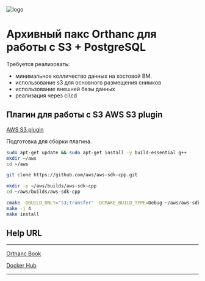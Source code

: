 ![logo]

# Архивный пакс Orthanc для работы с S3 + PostgreSQL

Требуется реализовать:

+ минимальное колличество данных на хостовой ВМ.
+ использование s3 для основного размещения снимков
+ использование внешней базы данных
+ реализация через ci\cd

## Плагин для работы с S3 AWS S3 plugin

[AWS S3 plugin](https://book.orthanc-server.com/plugins/object-storage.html#id1)

Подготовка для сборки плагина.

```bash 
sudo apt-get update && sudo apt-get install -y build-essential g++
mkdir ~/aws
cd ~/aws

git clone https://github.com/aws/aws-sdk-cpp.git

mkdir -p ~/aws/builds/aws-sdk-cpp
cd ~/aws/builds/aws-sdk-cpp

cmake -DBUILD_ONLY="s3;transfer" -DCMAKE_BUILD_TYPE=Debug ~/aws/aws-sdk-cpp
make -j 4
make install
```

## Help URL
---
[Orthanc Book](https://book.orthanc-server.com/index.html)

[Docker Hub](https://hub.docker.com/r/jodogne/orthanc-plugins)

---
[logo]: https://book.orthanc-server.com/_images/orthanc.png